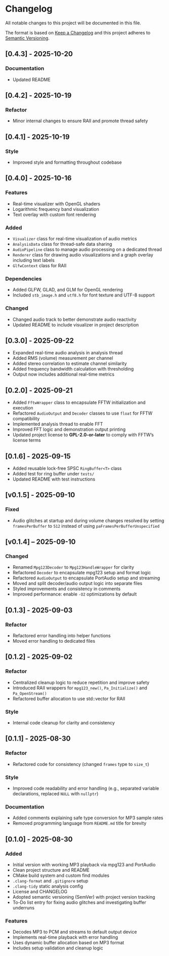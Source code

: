 # Changelog

All notable changes to this project will be documented in this file.

The format is based on [Keep a Changelog](https://keepachangelog.com/en/1.0.0/) and this project adheres to [Semantic Versioning](https://semver.org/spec/v2.0.0.html).

## [0.4.3] - 2025-10-20
### Documentation
- Updated README

## [0.4.2] - 2025-10-19
### Refactor
- Minor internal changes to ensure RAII and promote thread safety

## [0.4.1] - 2025-10-19
### Style
- Improved style and formatting throughout codebase

## [0.4.0] - 2025-10-16
### Features
- Real-time visualizer with OpenGL shaders
- Logarithmic frequency band visualization
- Text overlay with custom font rendering

### Added
- `Visualizer` class for real-time visualization of audio metrics
- `AnalysisData` class for thread-safe data sharing
- `AudioPipeline` class to manage audio processing on a dedicated thread
- `Renderer` class for drawing audio visualizations and a graph overlay including text labels
- `GlfwContext` class for RAII

### Dependencies
- Added GLFW, GLAD, and GLM for OpenGL rendering
- Included `stb_image.h` and `utf8.h` for font texture and UTF-8 support

### Changed
- Changed audio track to better demonstrate audio reactivity
- Updated README to include visualizer in project description

## [0.3.0] - 2025-09-22
- Expanded real-time audio analysis in analysis thread
- Added RMS (volume) measurement per channel
- Added stereo correlation to estimate channel similarity
- Added frequency bandwidth calculation with thresholding
- Output now includes additional real-time metrics

## [0.2.0] - 2025-09-21
- Added `FftwWrapper` class to encapsulate FFTW initialization and execution
- Refactored `AudioOutput` and `Decoder` classes to use `float` for FFTW compatibility
- Implemented analysis thread to enable FFT
- Improved FFT logic and demonstration output printing
- Updated project license to **GPL-2.0-or-later** to comply with FFTW’s license terms

## [0.1.6] - 2025-09-15
- Added reusable lock-free SPSC `RingBuffer<T>` class
- Added test for ring buffer under `tests/`
- Updated README with test instructions

## [v0.1.5] - 2025-09-10
### Fixed
- Audio glitches at startup and during volume changes resolved by setting `framesPerBuffer` to `512` instead of using `paFramesPerBufferUnspecified`

## [v0.1.4] – 2025-09-10
### Changed
- Renamed `Mpg123Decoder` to `Mpg123HandleWrapper` for clarity
- Refactored `Decoder` to encapsulate mpg123 setup and format logic
- Refactored `AudioOutput` to encapsulate PortAudio setup and streaming
- Moved and split decoder/audio output logic into separate files
- Styled improvements and consistency in comments
- Improved performance: enable `-O2` optimizations by default

## [0.1.3] - 2025-09-03
### Refactor
- Refactored error handling into helper functions
- Moved error handling to dedicated files

## [0.1.2] - 2025-09-02
### Refactor
- Centralized cleanup logic to reduce repetition and improve safety
- Introduced RAII wrappers for `mpg123_new()`, `Pa_Initialize()` and `Pa_OpenStream()`
- Refactored buffer allocation to use std::vector for RAII

### Style
- Internal code cleanup for clarity and consistency

## [0.1.1] - 2025-08-30
### Refactor
- Refactored code for consistency (changed `frames` type to `size_t`)

### Style
- Improved code readability and error handling (e.g., separated variable declarations, replaced `NULL` with `nullptr`)

### Documentation
- Added comments explaining safe type conversion for MP3 sample rates
- Removed programming language from `README.md` title for brevity

## [0.1.0] - 2025-08-30
### Added
- Initial version with working MP3 playback via mpg123 and PortAudio
- Clean project structure and README
- CMake build system and custom find modules
- `.clang-format` and `.gitignore` setup
- `.clang-tidy` static analysis config
- License and CHANGELOG
- Adopted semantic versioning (SemVer) with project version tracking
- To-Do list entry for fixing audio glitches and investigating buffer underruns

### Features
- Decodes MP3 to PCM and streams to default output device
- Implements real-time playback with error handling
- Uses dynamic buffer allocation based on MP3 format
- Includes setup validation and cleanup logic

